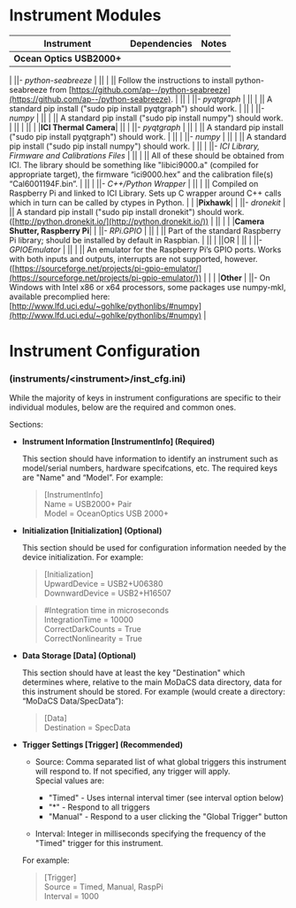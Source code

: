 # Instrument Modules

|Instrument|Dependencies|Notes|
|----------|------------|-----|
|**Ocean Optics USB2000+**|
|
||- *python-seabreeze*                                                                                                                                |
||                                                                                                                                                    |
||    Follow the instructions to install python-seabreeze from [https://github.com/ap--/python-seabreeze](https://github.com/ap--/python-seabreeze).  |
||                                                                                                                                                    |
||- *pyqtgraph*                                                                                                                                       |
||                                                                                                                                                    |
||    A standard pip install ("sudo pip install pyqtgraph") should work.                                                                              |
||                                                                                                                                                    |
||- *numpy*                                                                                                                                           |
||                                                                                                                                                    |
||    A standard pip install ("sudo pip install numpy") should work.                                                                                  |
||                                                                                                                                                    |
||                                                                                                                                                    |
|**ICI Thermal Camera**|
||                                                                                                                                                                                                                  |
||- *pyqtgraph*                                                                                                                                                                                                     |
||                                                                                                                                                                                                                  |
||    A standard pip install ("sudo pip install pyqtgraph") should work.                                                                                                                                            |
||                                                                                                                                                                                                                  |
||- *numpy*                                                                                                                                                                                                         |
||                                                                                                                                                                                                                  |
||    A standard pip install ("sudo pip install numpy") should work.                                                                                                                                                |
||                                                                                                                                                                                                                  |
||- *ICI Library, Firmware and Calibrations Files*                                                                                                                                                                  |
||                                                                                                                                                                                                                  |
||    All of these should be obtained from ICI.  The library should be something like "libici9000.a" (compiled for appropriate target), the firmware “ici9000.hex” and the calibration file(s) “Cal6001194F.bin”.   |
||                                                                                                                                                                                                                  |
||- *C++/Python Wrapper*                                                                                                                                                                                            |
||                                                                                                                                                                                                                  |
||    Compiled on Raspberry Pi and linked to ICI Library.  Sets up C wrapper around C++ calls which in turn can be called by ctypes in Python.                                                                      |
|
|**Pixhawk**|
|
||- *dronekit*                                                                                                                         |
||    A standard pip install ("sudo pip install dronekit") should work.  ([http://python.dronekit.io/](http://python.dronekit.io/))    |
||                                                                                                                                     |
|
|**Camera Shutter, Raspberry Pi**|
|
||- *RPi.GPIO*                                                                                                                                                                                                                                |
||                                                                                                                                                                                                                                            |
||    Part of the standard Raspberry Pi library; should be installed by default in Raspbian.                                                                                                                                                  |
||                                                                                                                                                                                                                                            |
||OR                                                                                                                                                                                                                                          |
||                                                                                                                                                                                                                                            |
||- *GPIOEmulator*                                                                                                                                                                                                                            |
||                                                                                                                                                                                                                                            |
||    An emulator for the Raspberry Pi’s GPIO ports.  Works with both inputs and outputs, interrupts are not supported, however. ([https://sourceforge.net/projects/pi-gpio-emulator/](https://sourceforge.net/projects/pi-gpio-emulator/))   |
|
|
|**Other**
|
||- On Windows with Intel x86 or x64 processors, some packages use numpy-mkl, available precomplied here: [http://www.lfd.uci.edu/~gohlke/pythonlibs/#numpy](http://www.lfd.uci.edu/~gohlke/pythonlibs/#numpy) |


# Instrument Configuration 
### (instruments/\<instrument\>/inst_cfg.ini)

While the majority of keys in instrument configurations are specific to their individual modules, below are the required and common ones.

Sections:

- **Instrument Information \[InstrumentInfo\] (Required)**

    This section should have information to identify an instrument such as model/serial numbers, hardware specifcations, etc.  The required keys are "Name" and “Model”.  For example:  
    
    > [InstrumentInfo]  
    Name = USB2000+ Pair  
    Model = OceanOptics USB 2000+

- **Initialization \[Initialization\] (Optional)**

    This section should be used for configuration information needed by the device initialization.  For example:

    > [Initialization]  
    UpwardDevice = USB2+U06380  
    DownwardDevice = USB2+H16507

    > \#Integration time in microseconds  
    IntegrationTime = 10000  
    CorrectDarkCounts = True  
    CorrectNonlinearity = True

- **Data Storage \[Data\] (Optional)**

    This section should have at least the key "Destination" which determines where, relative to the main MoDaCS data directory, data for this instrument should be stored.  For example (would create a directory: “MoDaCS Data/SpecData”):

    > [Data]  
    Destination = SpecData

- **Trigger Settings \[Trigger\] (Recommended)**

    - Source: Comma separated list of what global triggers this instrument will respond to.  If not specified, any trigger will apply.  
    Special values are:  
        + "Timed" - Uses internal interval timer  (see interval option below)
        + "*" - Respond to all triggers
        + "Manual" - Respond to a user clicking the "Global Trigger" button
	 
    - Interval: Integer in milliseconds specifying the frequency of the "Timed" trigger for this instrument.  

    For example:  

    >[Trigger]  
    Source = Timed, Manual, RaspPi  
    Interval = 1000